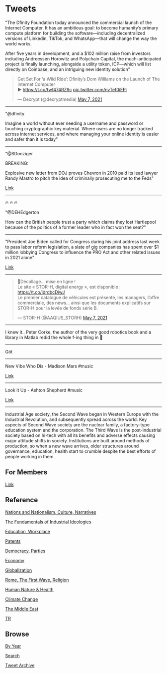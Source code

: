 # Tweets


"The Dfinity Foundation today announced the commercial launch of the
Internet Computer. It has an ambitious goal: to become humanity’s
primary compute platform for building the software—including
decentralized versions of Linkedin, TikTok, and WhatsApp—that will
change the way the world works.

After five years in development, and a $102 million raise from
investors including Andreessen Horowitz and Polychain Capital, the
much-anticipated project is finally launching, alongside a utility
token, ICP—which will list directly on Coinbase, and an intriguing new
identity solution"

<blockquote class="twitter-tweet"><p lang="en" dir="ltr">Get Set For ‘a Wild Ride’: Dfinity’s Dom Williams on the Launch of The Internet Computer <br>► <a href="https://t.co/twf474RZ9c">https://t.co/twf474RZ9c</a> <a href="https://t.co/nvTef0iEPi">pic.twitter.com/nvTef0iEPi</a></p>&mdash; Decrypt (@decryptmedia) <a href="https://twitter.com/decryptmedia/status/1390670477157408771?ref_src=twsrc%5Etfw">May 7, 2021</a></blockquote> <script async src="https://platform.twitter.com/widgets.js" charset="utf-8"></script>

---

"@dfinity

Imagine a world without ever needing a username and password or
touching cryptographic key material. Where users are no longer tracked
across internet services, and where managing your online identity is
easier and safer than it is today"

---

"@SDonziger

BREAKING:

Explosive new letter from DOJ proves Chevron in 2010 paid its lead
lawyer Randy Mastro to pitch the idea of criminally prosecuting me to
the Feds"

[Link](https://mobile.twitter.com/SDonziger/status/1390730881111785475)

---

🔥 🔥 🔥 

"@DEHEdgerton

How can the British people trust a party which claims they lost
Hartlepool because of the politics of a former leader who in fact won
the seat?"

---

"President Joe Biden called for Congress during his joint address last
week to pass labor reform legislation, a slate of gig companies has
spent over $1 million lobbying Congress to influence the PRO Act and
other related issues in 2021 alone"

[Link](https://theintercept.com/2021/05/06/pro-act-uber-lyft-doordash-instacart-lobbying/)

---

<blockquote class="twitter-tweet"><p lang="fr" dir="ltr">🚀Décollage… mise en ligne !<br>Le site « STOR-H, digital energy », est disponible : <a href="https://t.co/idrdbcDiwJ">https://t.co/idrdbcDiwJ</a><br>Le premier catalogue de véhicules est présenté, les managers, l’offre commerciale, des news… ainsi que les documents explicatifs sur STOR-H pour la levée de fonds série B.</p>&mdash; STOR-H (@AAQIUS_STORH) <a href="https://twitter.com/AAQIUS_STORH/status/1390591605942460417?ref_src=twsrc%5Etfw">May 7, 2021</a></blockquote> <script async src="https://platform.twitter.com/widgets.js" charset="utf-8"></script>

---

I knew it.. Peter Corke, the author of the very good robotics book and
a library in Matlab redid the whole f-ing thing in 🐍

---

Göt

---

New Vibe Who Dis - Madison Mars \#music

[Link](https://youtu.be/FXZ1xjCCCDk)

---

Look It Up - Ashton Shepherd \#music

[Link](https://youtu.be/D2wsYRPeP7A)

---

Industrial Age society, the Second Wave began in Western Europe with
the Industrial Revolution, and subsequently spread across the
world. Key aspects of Second Wave society are the nuclear family, a
factory-type education system and the corporation. The Third Wave is
the post-industrial society based on hi-tech with all its benefits and
adverse effects causing major attitude shifts in society. Institutions
are built around methods of production, so when a new wave arrives,
older structures around governance, education, health start to crumble
despite the best efforts of people working in them.

## For Members

[Link](https://thirdwave-members.herokuapp.com)

## Reference

[Nations and Nationalism, Culture, Narratives](/2013/02/nations-and-nationalism.md)

[The Fundamentals of Industrial Ideologies](/2011/04/fundamentals-of-industrial-ideologies.md)

[Education, Workplace](2017/09/education-workplace.md)

[Patents](/2018/09/patents.md)

[Democracy, Parties](/2016/11/democracy.md)

[Economy](/2018/05/economy.md)

[Globalization](/2018/09/globalization.md)

[Rome, The First Wave, Religion](/2017/12/rome.md)

[Human Nature & Health](/2020/07/human-nature.md)

[Climate Change](/2018/12/climate.md)

[The Middle East](/2019/07/middleeast.md)

[TR](../tr)

## Browse

[By Year](years.md)

[Search](search.html)

[Tweet Archive](/tweets/README.md)


